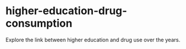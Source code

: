 # higher-education-drug-consumption
Explore the link between higher education and drug use over the years.
